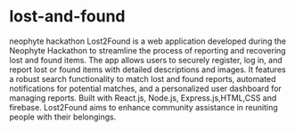 # lost-and-found
neophyte hackathon
Lost2Found is a web application developed during the Neophyte Hackathon to streamline the process of reporting and recovering lost and found items. The app allows users to securely register, log in, and report lost or found items with detailed descriptions and images. It features a robust search functionality to match lost and found reports, automated notifications for potential matches, and a personalized user dashboard for managing reports. Built with React.js, Node.js, Express.js,HTML,CSS and firebase. Lost2Found aims to enhance community assistance in reuniting people with their belongings.
